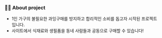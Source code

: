 ### 👩‍💻 About project 
  * 1인 가구의 불필요한 과잉구매를 방지하고 합리적인 소비를 돕고자 시작된 프로젝트입니다.
  * 사이트에서 식재료와 생필품을 동네 사람들과 공동으로 구매할 수 있습니다! 

